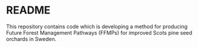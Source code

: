 # README #

This repository contains code which is developing a method for producing Future Forest Management Pathways (FFMPs) for improved Scots pine seed orchards in Sweden.
